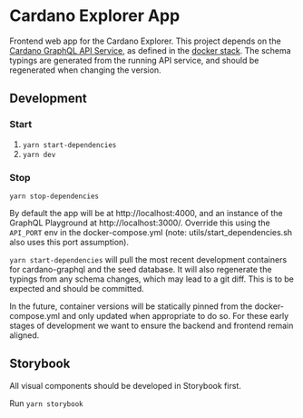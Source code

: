 Cardano Explorer App
====================

Frontend web app for the Cardano Explorer. This project depends on the [Cardano GraphQL API Service](https://github.com/input-output-hk/cardano-graphql), as defined in the [docker stack](docker-compose.yml). The schema typings are generated from the running API service, and should be regenerated when changing the version.

## Development
### Start
1. `yarn start-dependencies`
2. `yarn dev`

### Stop
`yarn stop-dependencies`

By default the app will be at http://localhost:4000, and an instance of the GraphQL Playground at http://localhost:3000/. Override this using the `API_PORT` env in the docker-compose.yml (note: utils/start_dependencies.sh also uses this port assumption).

`yarn start-dependencies` will pull the most recent development containers for cardano-graphql and the seed database. It will also regenerate the typings from any schema changes, which may lead to a git diff. This is to be expected and should be committed. 

In the future, container versions will be statically pinned from the docker-compose.yml and only updated when appropriate to do so. For these early stages of development we want to ensure the backend and frontend remain aligned.

## Storybook

All visual components should be developed in Storybook first.

Run `yarn storybook`
